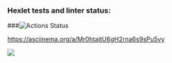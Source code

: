 ### Hexlet tests and linter status:
###![Actions Status](/workflows/hexlet-check/badge.svg)

https://asciinema.org/a/Mr0htajtU6gH2rna6s9sPu5vy

<a href="https://codeclimate.com/github/dimong5/frontend-project-lvl2/maintainability"><img src="https://api.codeclimate.com/v1/badges/29d1bb67c41fc15f4b5d/maintainability" /></a>

